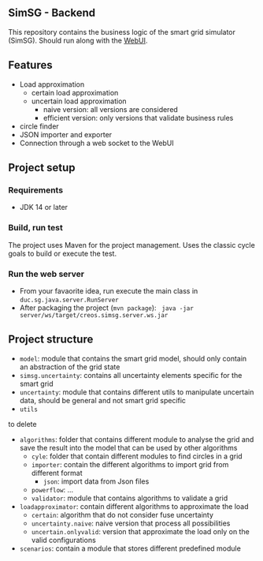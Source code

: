 SimSG - Backend
---

This repository contains the business logic of the smart grid simulator (SimSG). Should run along with the [WebUI](https://github.com/UL-SnT-Serval/creos.simSG.website).

## Features

- Load approximation
  - certain load approximation
  - uncertain load approximation
    - naive version: all versions are considered
    - efficient version: only versions that validate business rules
- circle finder
- JSON importer and exporter
- Connection through a web socket to the WebUI

## Project setup

### Requirements

- JDK 14 or later

### Build, run test

The project uses Maven for the project management. Uses the classic cycle goals to build or execute the test.

### Run the web server

- From your favaorite idea, run execute the main class in `duc.sg.java.server.RunServer`
- After packaging the project (`mvn package`): ` java -jar server/ws/target/creos.simsg.server.ws.jar`

## Project structure 

- `model`: module that contains the smart grid model, should only contain an abstraction of the grid state
- `simsg.uncertainty`: contains all uncertainty elements specific for the smart grid
- `uncertainty`: module that contains different utils to manipulate uncertain data, should be general and not smart grid specific
- `utils`

to delete

- `algorithms`: folder that contains different module to analyse the grid and save the result into the model that can be used by other algorithms
    - `cyle`: folder that contain different modules to find circles in a grid
    - `importer`: contain the different algorithms to import grid from different format
        - `json`: import data from Json files
    - `powerflow`: ...
    - `validator`: module that contains algorithms to validate a grid
- `loadapproximator`: contain different algorithms to approximate the load
    - `certain`: algorithm that do not consider fuse uncertainty
    - `uncertainty.naive`: naive  version that process all possibilities
    - `uncertain.onlyvalid`: version that approximate the load only on the valid configurations
- `scenarios`: contain a module that stores different predefined module











